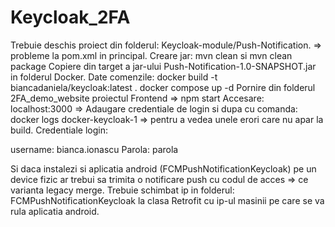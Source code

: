 # Keycloak_2FA

Trebuie deschis proiect din folderul: Keycloak-module/Push-Notification. => probleme la pom.xml in principal.
Creare jar: mvn clean si mvn clean package
Copiere din target a jar-ului Push-Notification-1.0-SNAPSHOT.jar in folderul Docker.
Date comenzile:
docker build -t biancadaniela/keycloak:latest .
docker compose up -d
Pornire din folderul 2FA_demo_website proiectul Frontend => npm start
Accesare: localhost:3000 => Adaugare credentiale de login si dupa cu comanda: docker logs docker-keycloak-1 => pentru a vedea unele erori care nu apar la build.
Credentiale login:

username: bianca.ionascu Parola: parola

Si daca instalezi si aplicatia android (FCMPushNotificationKeycloak) pe un device fizic ar trebui sa trimita o notificare push cu codul de acces => ce varianta legacy merge. Trebuie schimbat ip in folderul: FCMPushNotificationKeycloak la clasa Retrofit cu ip-ul masinii pe care se va rula aplicatia android.